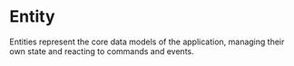 # Entity

Entities represent the core data models of the application, managing their own state and reacting to commands and events.